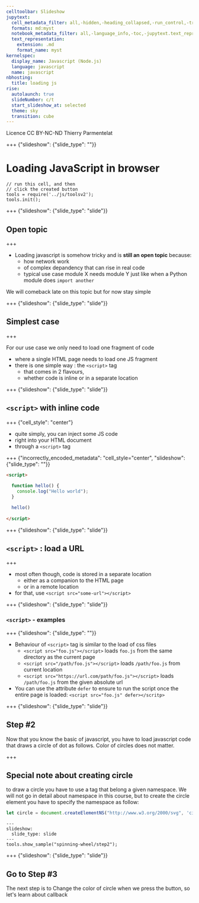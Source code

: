 ```yaml
---
celltoolbar: Slideshow
jupytext:
  cell_metadata_filter: all,-hidden,-heading_collapsed,-run_control,-trusted
  formats: md:myst
  notebook_metadata_filter: all,-language_info,-toc,-jupytext.text_representation.jupytext_version,-jupytext.text_representation.format_version
  text_representation:
    extension: .md
    format_name: myst
kernelspec:
  display_name: Javascript (Node.js)
  language: javascript
  name: javascript
nbhosting:
  title: loading js
rise:
  autolaunch: true
  slideNumber: c/t
  start_slideshow_at: selected
  theme: sky
  transition: cube
---
```


<div class="licence">
<span>Licence CC BY-NC-ND</span>
<span>Thierry Parmentelat</span>
</div>

+++ {"slideshow": {"slide_type": ""}}

# Loading JavaScript in browser

```{code-cell}
// run this cell, and then 
// click the created button
tools = require('../js/toolsv2');
tools.init();
```

+++ {"slideshow": {"slide_type": "slide"}}

## Open topic

+++

* Loading javascript is somehow tricky and is **still an open topic** because: 
  * how network work
  * of complex depandency that can rise in real code 
  * typical use case module X needs module Y just like when a Python module does `import another`

We will comeback late on this topic but for now stay simple

+++ {"slideshow": {"slide_type": "slide"}}

## Simplest case

+++

For our use case we only need to load one fragment of code

* where a single HTML page needs to load one JS fragment
* there is one simple way : the `<script>` tag
  * that comes in 2 flavours,
  * whether code is inline or in a separate location

+++ {"slideshow": {"slide_type": "slide"}}

## `<script>` with inline code

+++ {"cell_style": "center"}

* quite simply, you can inject some JS code 
* right into your HTML document 
* through a `<script>` tag

+++ {"incorrectly_encoded_metadata": "cell_style=\"center", "slideshow": {"slide_type": ""}}

```html
<script>
    
  function hello() {
    console.log("Hello world");
  }

  hello()
    
</script>
```

+++ {"slideshow": {"slide_type": "slide"}}

## `<script>` : load a URL

+++

* most often though, code is stored in a separate location
  * either as a companion to the HTML page
  * or in a remote location
* for that, use `<script src="some-url"></script>` 

+++ {"slideshow": {"slide_type": "slide"}}

### `<script>` - examples

+++ {"slideshow": {"slide_type": ""}}

* Behaviour of `<script>` tag is similar to the load of css files
  * `<script src="foo.js"></script>` loads `foo.js` from the same directory as the current page
  * `<script src="/path/foo.js"></script>` loads `/path/foo.js` from current location
  * `<script src="https://url.com/path/foo.js"></script>` loads `/path/foo.js` from the given absolute url
* You can use the attribute `defer` to ensure to run the script once the entire page is loaded: `<script src="foo.js" defer></scritp>`

+++ {"slideshow": {"slide_type": "slide"}}

## Step #2

Now that you know the basic of javascript, you have to load javascript code that draws a circle of dot as follows. 
Color of circles does not matter.

+++

## Special note about creating circle

to draw a circle you have to use a tag that belong a given namespace. We will not go in detail about namespace in this course, but to create the circle element you have to specify the namespace as follow:

```javascript
let circle = document.createElementNS("http://www.w3.org/2000/svg", 'circle');
```

```{code-cell}
---
slideshow:
  slide_type: slide
---
tools.show_sample("spinning-wheel/step2");
```

+++ {"slideshow": {"slide_type": "slide"}}

## Go to Step #3

The next step is to Change the color of circle when we press the button, so let's learn about callback
